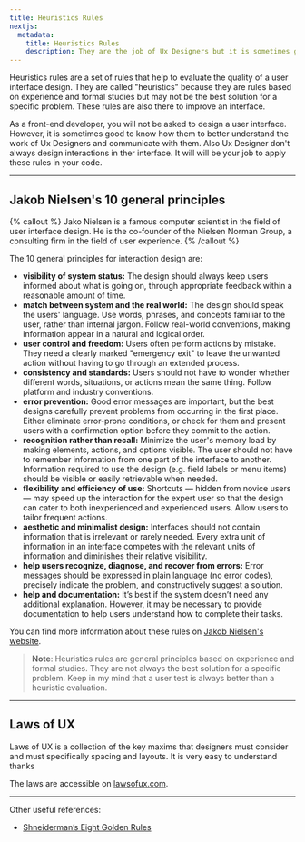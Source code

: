 ```yaml
---
title: Heuristics Rules
nextjs:
  metadata:
    title: Heuristics Rules
    description: They are the job of Ux Designers but it is sometimes good to know how them.
---
```


Heuristics rules are a set of rules that help to evaluate the quality of a user interface design. They are called "heuristics" because they are rules based on experience and formal studies but may not be the best solution for a specific problem. These rules are also there to improve an interface.

As a front-end developer, you will not be asked to design a user interface. However, it is sometimes good to know how them to better understand the work of Ux Designers and communicate with them. Also Ux Designer don't always design interactions in ther interface. It will will be your job to apply these rules in your code.

---

## Jakob Nielsen's 10 general principles

{% callout %}
Jako Nielsen is a famous computer scientist in the field of user interface design. He is the co-founder of the Nielsen Norman Group, a consulting firm in the field of user experience.
{% /callout %}

The 10 general principles for interaction design are:

- **visibility of system status:** The design should always keep users informed about what is going on, through appropriate feedback within a reasonable amount of time.
- **match between system and the real world:** The design should speak the users' language. Use words, phrases, and concepts familiar to the user, rather than internal jargon. Follow real-world conventions, making information appear in a natural and logical order.
- **user control and freedom:** Users often perform actions by mistake. They need a clearly marked "emergency exit" to leave the unwanted action without having to go through an extended process.
- **consistency and standards:** Users should not have to wonder whether different words, situations, or actions mean the same thing. Follow platform and industry conventions.
- **error prevention:** Good error messages are important, but the best designs carefully prevent problems from occurring in the first place. Either eliminate error-prone conditions, or check for them and present users with a confirmation option before they commit to the action.
- **recognition rather than recall:** Minimize the user's memory load by making elements, actions, and options visible. The user should not have to remember information from one part of the interface to another. Information required to use the design (e.g. field labels or menu items) should be visible or easily retrievable when needed.
- **flexibility and efficiency of use:** Shortcuts — hidden from novice users — may speed up the interaction for the expert user so that the design can cater to both inexperienced and experienced users. Allow users to tailor frequent actions.
- **aesthetic and minimalist design:** Interfaces should not contain information that is irrelevant or rarely needed. Every extra unit of information in an interface competes with the relevant units of information and diminishes their relative visibility.
- **help users recognize, diagnose, and recover from errors:** Error messages should be expressed in plain language (no error codes), precisely indicate the problem, and constructively suggest a solution.
- **help and documentation:** It’s best if the system doesn’t need any additional explanation. However, it may be necessary to provide documentation to help users understand how to complete their tasks.

You can find more information about these rules on [Jakob Nielsen's website](https://www.nngroup.com/articles/ten-usability-heuristics/).

> **Note**: Heuristics rules are general principles based on experience and formal studies. They are not always the best solution for a specific problem. Keep in my mind that a user test is always better than a heuristic evaluation.

---

## Laws of UX

Laws of UX is a collection of the key maxims that designers must consider and must specifically spacing and layouts. It is very easy to understand thanks

The laws are accessible on [lawsofux.com](https://lawsofux.com/).

---

Other useful references:

- [Shneiderman’s Eight Golden Rules](https://www.interaction-design.org/literature/article/shneiderman-s-eight-golden-rules-will-help-you-design-better-interfaces)
